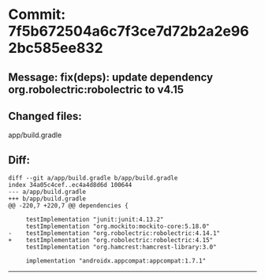 # Commit: 7f5b672504a6c7f3ce7d72b2a2e962bc585ee832
## Message: fix(deps): update dependency org.robolectric:robolectric to v4.15
## Changed files:
app/build.gradle

## Diff:
```
diff --git a/app/build.gradle b/app/build.gradle
index 34a05c4cef..ec4a4d8d6d 100644
--- a/app/build.gradle
+++ b/app/build.gradle
@@ -220,7 +220,7 @@ dependencies {
 
     testImplementation "junit:junit:4.13.2"
     testImplementation "org.mockito:mockito-core:5.18.0"
-    testImplementation "org.robolectric:robolectric:4.14.1"
+    testImplementation "org.robolectric:robolectric:4.15"
     testImplementation "org.hamcrest:hamcrest-library:3.0"
 
     implementation "androidx.appcompat:appcompat:1.7.1"
```
-----------------------------------
